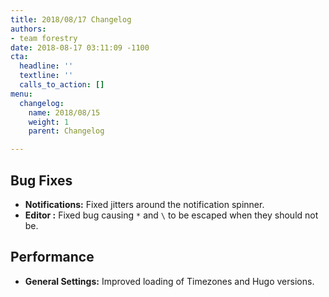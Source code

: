 ```yaml
---
title: 2018/08/17 Changelog
authors:
- team forestry
date: 2018-08-17 03:11:09 -1100
cta:
  headline: ''
  textline: ''
  calls_to_action: []
menu:
  changelog:
    name: 2018/08/15
    weight: 1
    parent: Changelog

---
```

## Bug Fixes

* **Notifications:** Fixed jitters around the notification spinner.
* **Editor :** Fixed bug causing `*` and `\` to be escaped when they should not be.

## Performance

* **General Settings:** Improved loading of Timezones and Hugo versions.